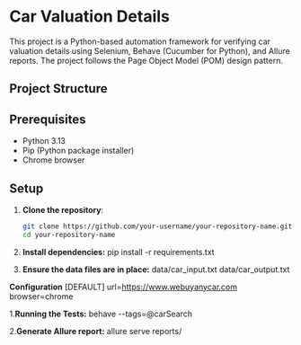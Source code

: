 
# Car Valuation Details

This project is a Python-based automation framework for verifying car valuation details using Selenium, Behave (Cucumber for Python), and Allure reports. The project follows the Page Object Model (POM) design pattern.

## Project Structure

## Prerequisites

- Python 3.13
- Pip (Python package installer)
- Chrome browser

## Setup

1. **Clone the repository**:
   ```sh
   git clone https://github.com/your-username/your-repository-name.git
   cd your-repository-name
   
2. **Install dependencies:**
pip install -r requirements.txt

3. **Ensure the data files are in place:**
data/car_input.txt
data/car_output.txt

**Configuration**
[DEFAULT]
url=https://www.webuyanycar.com
browser=chrome

1.**Running the Tests:**
 behave --tags=@carSearch

2.**Generate Allure report:** 
allure serve reports/


